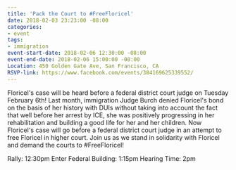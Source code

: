 ```yaml
---
title: 'Pack the Court to #FreeFloricel'
date: 2018-02-03 23:23:00 -08:00
categories:
- event
tags:
- immigration
event-start-date: 2018-02-06 12:30:00 -08:00
event-end-date: 2018-02-06 15:00:00 -08:00
Location: 450 Golden Gate Ave, San Francisco, CA
RSVP-link: https://www.facebook.com/events/384169625339552/
---
```


Floricel's case will be heard before a federal district court judge on Tuesday February 6th! Last month, immigration Judge Burch denied Floricel's bond on the basis of her history with DUIs without taking into account the fact that well before her arrest by ICE, she was positively progressing in her rehabilitation and building a good life for her and her children. Now Floricel's case will go before a federal district court judge in an attempt to free Floricel in higher court. Join us as we stand in solidarity with Floricel and demand the courts to #FreeFloricel!

Rally: 12:30pm
Enter Federal Building: 1:15pm
Hearing Time: 2pm
